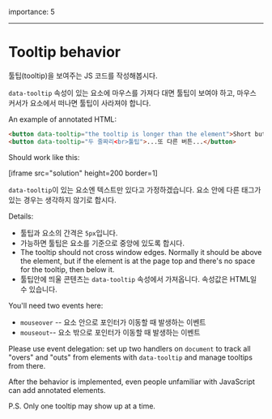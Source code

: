 importance: 5

---

# Tooltip behavior

툴팁(tooltip)을 보여주는 JS 코드를 작성해봅시다.

`data-tooltip` 속성이 있는 요소에 마우스를 가져다 대면 툴팁이 보여야 하고, 마우스 커서가 요소에서 떠나면 툴팁이 사라져야 합니다.

An example of annotated HTML:
```html
<button data-tooltip="the tooltip is longer than the element">Short button</button>
<button data-tooltip="두 줄짜리<br>툴팁">...또 다른 버튼...</button>
```

Should work like this:

[iframe src="solution" height=200 border=1]

`data-tooltip`이 있는 요소엔 텍스트만 있다고 가정하겠습니다. 요소 안에 다른 태그가 있는 경우는 생각하지 않기로 합시다.

Details:

- 툴팁과 요소의 간격은 `5px`입니다.
- 가능하면 툴팁은 요소를 기준으로 중앙에 있도록 합시다.
- The tooltip should not cross window edges. Normally it should be above the element, but if the element is at the page top and there's no space for the tooltip, then below it.
- 툴팁안에 띄울 콘텐츠는 `data-tooltip` 속성에서 가져옵니다. 속성값은 HTML일 수 있습니다.

You'll need two events here:
- `mouseover` -- 요소 안으로 포인터가 이동할 때 발생하는 이벤트
- `mouseout`-- 요소 밖으로 포인터가 이동할 때 발생하는 이벤트

Please use event delegation: set up two handlers on `document` to track all "overs" and "outs" from elements with `data-tooltip` and manage tooltips from there.

After the behavior is implemented, even people unfamiliar with JavaScript can add annotated elements.

P.S. Only one tooltip may show up at a time.

